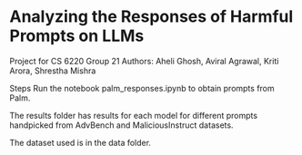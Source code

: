 # Analyzing the Responses of Harmful Prompts on LLMs
Project for CS 6220
Group 21
Authors: Aheli Ghosh, Aviral Agrawal, Kriti Arora, Shrestha Mishra

Steps
Run the notebook palm_responses.ipynb to obtain prompts from Palm.

The results folder has results for each model for different prompts handpicked from AdvBench and MaliciousInstruct datasets.

The dataset used is in the data folder.
